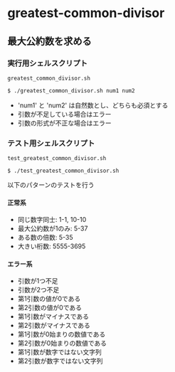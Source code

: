 # greatest-common-divisor

## 最大公約数を求める

### 実行用シェルスクリプト
`greatest_common_divisor.sh`

```bash
$ ./greatest_common_divisor.sh num1 num2
```

- 'num1' と 'num2' は自然数とし、どちらも必須とする
- 引数が不足している場合はエラー
- 引数の形式が不正な場合はエラー


### テスト用シェルスクリプト
`test_greatest_common_divisor.sh`

```
$ ./test_greatest_common_divisor.sh
```

以下のパターンのテストを行う

#### 正常系
- 同じ数字同士: 1-1, 10-10
- 最大公約数が1のみ: 5-37
- ある数の倍数: 5-35
- 大きい桁数: 5555-3695

#### エラー系
- 引数が1つ不足
- 引数が2つ不足
- 第1引数の値が0である
- 第2引数の値が0である
- 第1引数がマイナスである
- 第2引数がマイナスである
- 第1引数が0始まりの数値である
- 第2引数が0始まりの数値である
- 第1引数が数字ではない文字列
- 第2引数が数字ではない文字列
